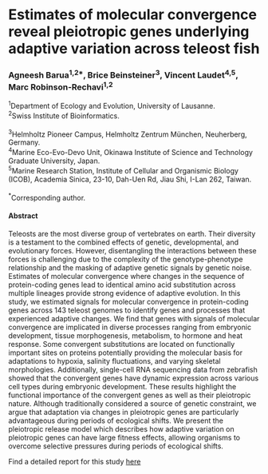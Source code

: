 # Estimates of molecular convergence reveal pleiotropic genes underlying adaptive variation across teleost fish 
### Agneesh Barua<sup>1,2*</sup>, Brice Beinsteiner<sup>3</sup>, Vincent Laudet<sup>4,5</sup>, Marc Robinson-Rechavi<sup>1,2</sup> 
<sup>1</sup>Department of Ecology and Evolution, University of Lausanne. 
\
<sup>2</sup>Swiss Institute of Bioinformatics.  
\
<sup>3</sup>Helmholtz Pioneer Campus, Helmholtz Zentrum München, Neuherberg, Germany. 
\
<sup>4</sup>Marine Eco-Evo-Devo Unit, Okinawa Institute of Science and Technology Graduate University, Japan. 
\
<sup>5</sup>Marine Research Station, Institute of Cellular and Organismic Biology (ICOB), Academia Sinica, 23-10, Dah-Uen Rd, Jiau Shi, I-Lan 262, Taiwan.   
\
<sup>*</sup>Corresponding author.

#### Abstract
Teleosts are the most diverse group of vertebrates on earth. Their diversity is a testament to the combined effects of genetic, developmental, and evolutionary forces. However, disentangling the interactions between these forces is challenging due to the complexity of the genotype-phenotype relationship and the masking of adaptive genetic signals by genetic noise. Estimates of molecular convergence where changes in the sequence of protein-coding genes lead to identical amino acid substitution across multiple lineages provide strong evidence of adaptive evolution. In this study, we estimated signals for molecular convergence in protein-coding genes across 143 teleost genomes to identify genes and processes that experienced adaptive changes. We find that genes with signals of molecular convergence are implicated in diverse processes ranging from embryonic development, tissue morphogenesis, metabolism, to hormone and heat response. Some convergent substitutions are located on functionally important sites on proteins potentially providing the molecular basis for adaptations to hypoxia, salinity fluctuations, and varying skeletal morphologies. Additionally, single-cell RNA sequencing data from zebrafish showed that the convergent genes have dynamic expression across various cell types during embryonic development. These results highlight the functional importance of the convergent genes as well as their pleiotropic nature. Although traditionally considered a source of genetic constraint, we argue that adaptation via changes in pleiotropic genes are particularly advantageous during periods of ecological shifts. We present the pleiotropic release model which describes how adaptive variation on pleiotropic genes can have large fitness effects, allowing organisms to overcome selective pressures during periods of ecological shifts.  

Find a detailed report for this study [here](https://agneeshbarua.github.io/Teleost_convergence/)





